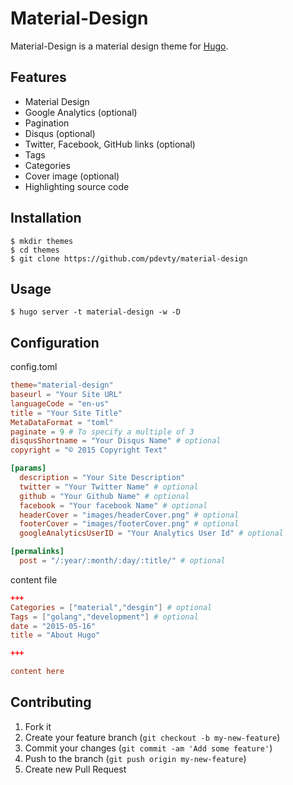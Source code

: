 # Material-Design

Material-Design is a material design theme for [Hugo](http://gohugo.io/).

## Features

- Material Design
- Google Analytics (optional)
- Pagination
- Disqus (optional)
- Twitter, Facebook, GitHub links (optional)
- Tags
- Categories
- Cover image (optional)
- Highlighting source code

## Installation

```shell
$ mkdir themes
$ cd themes
$ git clone https://github.com/pdevty/material-design
```

## Usage

```shell
$ hugo server -t material-design -w -D
```

## Configuration

config.toml

```toml
theme="material-design"
baseurl = "Your Site URL"
languageCode = "en-us"
title = "Your Site Title"
MetaDataFormat = "toml"
paginate = 9 # To specify a multiple of 3
disqusShortname = "Your Disqus Name" # optional
copyright = "© 2015 Copyright Text"

[params]
  description = "Your Site Description"
  twitter = "Your Twitter Name" # optional
  github = "Your Github Name" # optional
  facebook = "Your facebook Name" # optional
  headerCover = "images/headerCover.png" # optional
  footerCover = "images/footerCover.png" # optional
  googleAnalyticsUserID = "Your Analytics User Id" # optional

[permalinks]
  post = "/:year/:month/:day/:title/" # optional
```

content file

```toml
+++
Categories = ["material","desgin"] # optional
Tags = ["golang","development"] # optional
date = "2015-05-16"
title = "About Hugo"

+++

content here
```

## Contributing

1. Fork it
2. Create your feature branch (`git checkout -b my-new-feature`)
3. Commit your changes (`git commit -am 'Add some feature'`)
4. Push to the branch (`git push origin my-new-feature`)
5. Create new Pull Request